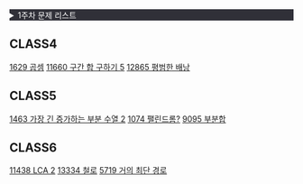 <details>
<summary style="background:#303038; color:#fff; "> 1주차 문제 리스트 </span> </summary>
<div markdown="1">
  
|번호|티어|제목|
|--|--|--|
|7576|실버1|토마토|
|2228|골드5|구간 나누기|
|2792|실버3|보석 상자|
|1783|실버5|병든 나이트|
|15979|실버3|스승님 찾기|
|11054|골드3|가장 긴 바이토닉 부분 수열|
|11048|실버1|이동하기|
|1043|골드4|거짓말|
|16931|실버3|겉넓이 구하기|
|1246|실버5|온라인 판매|
|2776|실버3|암기왕|
|5021|실버1|왕위 계승|
|14391|골드3|종이 조각|
|1058|실버1|친구|
|4781|실버1|사탕 가게|
|1753|골드5|최단경로|
|1747|골드5|소수&펠린드롬|
|7453|골드2|합이 0인 네 정수|
|2003|실버3|수들의 합 2|
|2108|실버4|통계학|
|2011|실버1|암호코드|
|2591|실버1|숫자카드|
|9663|골드5|N-Queen★|
|16472|골드2|고냥이|
|9097|실버1|Quad Trees|
|2312|실버2|수 복원하기|
|9012|실버4|괄호|
|14503|골드5|로봇 청소기|
|11650|실버5|좌표 정렬하기|

</div>
</details>




## CLASS4
[1629 곱셈](https://www.acmicpc.net/problem/1629)
[11660 구간 합 구하기 5](https://www.acmicpc.net/problem/11660)
[12865 평범한 배낭](https://www.acmicpc.net/problem/12865)

## CLASS5
[1463 가장 긴 증가하는 부분 수열 2](https://www.acmicpc.net/problem/12015)
[1074 팰린드롬?](https://www.acmicpc.net/problem/10942)
[9095 부분합](https://www.acmicpc.net/problem/1806)

## CLASS6
[11438 LCA 2](https://www.acmicpc.net/problem/11438)
[13334 철로](https://www.acmicpc.net/problem/13334)
[5719 거의 최단 경로](https://www.acmicpc.net/problem/5719)